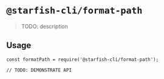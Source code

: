 # `@starfish-cli/format-path`

> TODO: description

## Usage

```
const formatPath = require('@starfish-cli/format-path');

// TODO: DEMONSTRATE API
```
